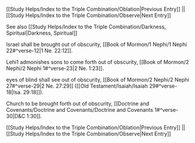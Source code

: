 [[Study Helps/Index to the Triple Combination/Oblation|Previous Entry]]  ||  [[Study Helps/Index to the Triple Combination/Observe|Next Entry]]

 See also [[Study Helps/Index to the Triple Combination/Darkness, Spiritual|Darkness, Spiritual]]

 Israel shall be brought out of obscurity, [[Book of Mormon/1 Nephi/1 Nephi 22#^verse-12|1 Ne. 22:12]].

 Lehi1 admonishes sons to come forth out of obscurity, [[Book of Mormon/2 Nephi/2 Nephi 1#^verse-23|2 Ne. 1:23]].

 eyes of blind shall see out of obscurity, [[Book of Mormon/2 Nephi/2 Nephi 27#^verse-29|2 Ne. 27:29]] ([[Old Testament/Isaiah/Isaiah 29#^verse-18|Isa. 29:18]]).

 Church to be brought forth out of obscurity, [[Doctrine and Covenants/Doctrine and Covenants/Doctrine and Covenants 1#^verse-30|D&C 1:30]].

[[Study Helps/Index to the Triple Combination/Oblation|Previous Entry]]  ||  [[Study Helps/Index to the Triple Combination/Observe|Next Entry]]